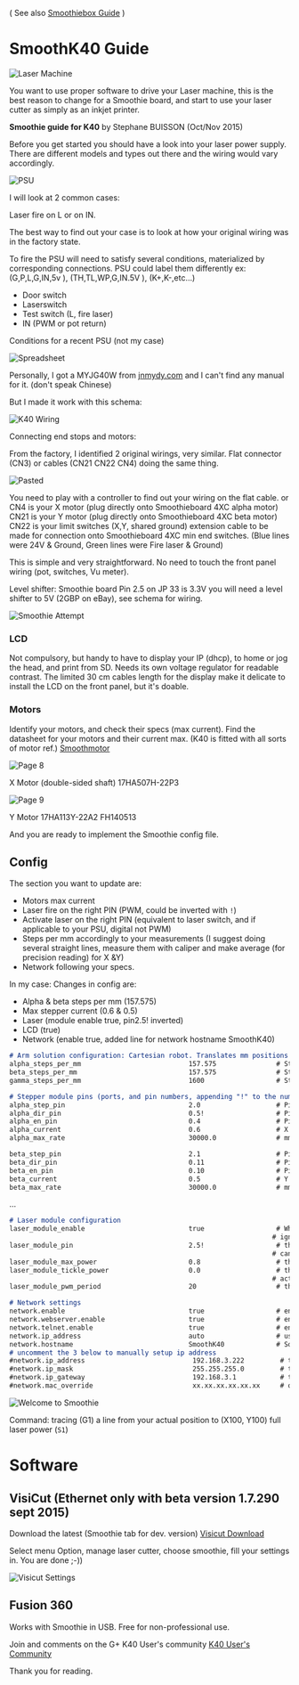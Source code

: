 
( See also [Smoothiebox Guide](bluebox-guide.md) )

# SmoothK40 Guide
<img src="https://omtechlaser.com/cdn/shop/files/1_d4b5e2f8-be9d-4ed7-91f8-c00245b09768.jpg?v=1722323278&width=500" alt="Laser Machine">

You want to use proper software to drive your Laser machine, this is the best reason to change for a Smoothie board, and start to use your laser cutter as simply as an inkjet printer.

**Smoothie guide for K40**
by Stephane BUISSON (Oct/Nov 2015)

Before you get started you should have a look into your laser power supply.
There are different models and types out there and the wiring would vary accordingly.

![PSU](images/psu.png)

I will look at 2 common cases:

Laser fire on L or on IN. 

The best way to find out your case is to look at how your original wiring was in the factory state.

To fire the PSU will need to satisfy several conditions, materialized by corresponding connections.
PSU could label them differently ex: (G,P,L,G,IN,5v ), (TH,TL,WP,G,IN.5V ), (K+,K-,etc…)

- Door switch
- Laserswitch
- Test switch (L, fire laser)
- IN (PWM or pot return)

Conditions for a recent PSU (not my case)

![Spreadsheet](images/spreadsheet.png)

Personally, I got a MYJG40W from [jnmydy.com](http://www.jnmydy.com) and I can't find any manual for it. (don't speak Chinese)

But I made it work with this schema:

![K40 Wiring](images/k40-wiring.png)

Connecting end stops and motors:

From the factory, I identified 2 original wirings, very similar. Flat connector (CN3) or cables (CN21 CN22 CN4) doing the same thing.

![Pasted](images/pasted.png)

You need to play with a controller to find out your wiring on the flat cable.
or
CN4 is your X motor (plug directly onto Smoothieboard 4XC alpha motor)
CN21 is your Y motor (plug directly onto Smoothieboard 4XC beta motor)
CN22 is your limit switches (X,Y, shared ground) extension cable to be made for connection onto Smoothieboard 4XC min end switches.
(Blue lines were 24V & Ground, Green lines were Fire laser & Ground)

This is simple and very straightforward. No need to touch the front panel wiring (pot, switches, Vu meter).

Level shifter:
Smoothie board Pin 2.5 on JP 33 is 3.3V you will need a level shifter to 5V (2GBP on eBay),
see schema for wiring.

![Smoothie Attempt](images/smoothie-attempt.png)

### LCD

Not compulsory, but handy to have to display your IP (dhcp), to home or jog the head, and print from SD.
Needs its own voltage regulator for readable contrast.
The limited 30 cm cables length for the display make it delicate to install the LCD on the front panel, but it's doable.

### Motors

Identify your motors, and check their specs (max current).
Find the datasheet for your motors and their current max. (K40 is fitted with all sorts of motor ref.)
[Smoothmotor](http://www.smoothmotor.com/Standard-Models/Nema-Stepper-Motor.html)

![Page 8](images/page8.png)

X Motor (double-sided shaft) 17HA507H-22P3

![Page 9](images/page9.png)

Y Motor 17HA113Y-22A2 FH140513

And you are ready to implement the Smoothie config file.

## Config

The section you want to update are:

- Motors max current
- Laser fire on the right PIN (PWM, could be inverted with `!`)
- Activate laser on the right PIN (equivalent to laser switch, and if applicable to your PSU, digital not PWM)
- Steps per mm accordingly to your measurements (I suggest doing several straight lines, measure them with caliper and make average (for precision reading) for X &Y)
- Network following your specs.

In my case:
Changes in config are:

- Alpha & beta steps per mm (157.575)
- Max stepper current (0.6 & 0.5)
- Laser (module enable true, pin2.5! inverted)
- LCD (true)
- Network (enable true, added line for network hostname SmoothK40)

```markdown
# Arm solution configuration: Cartesian robot. Translates mm positions into stepper positions
alpha_steps_per_mm                           157.575               # Steps per mm for alpha stepper (based on my measurements)
beta_steps_per_mm                            157.575               # Steps per mm for beta stepper
gamma_steps_per_mm                           1600                  # Steps per mm for gamma stepper
```

```markdown
# Stepper module pins (ports, and pin numbers, appending "!" to the number will invert a pin)
alpha_step_pin                               2.0                   # Pin for alpha stepper step signal
alpha_dir_pin                                0.5!                  # Pin for alpha stepper direction (inverted with `!`)
alpha_en_pin                                 0.4                   # Pin for alpha enable pin
alpha_current                                0.6                   # X stepper motor current
alpha_max_rate                               30000.0               # mm/min

beta_step_pin                                2.1                   # Pin for beta stepper step signal
beta_dir_pin                                 0.11                  # Pin for beta stepper direction
beta_en_pin                                  0.10                  # Pin for beta enable
beta_current                                 0.5                   # Y stepper motor current
beta_max_rate                                30000.0               # mm/min
```

...

```markdown
# Laser module configuration
laser_module_enable                          true                  # Whether to activate the laser module at all. All configuration is
                                                                  # ignored if false.
laser_module_pin                             2.5!                  # this pin (connect to PSU IN) PWM to control the laser. Only P2.0 - P2.5, P1.18, P1.20, P1.21, P1.23, P1.24, P1.26, P3.25, P3.26
                                                                  # can be used since laser requires hardware PWM
laser_module_max_power                       0.8                   # this is the maximum duty cycle that will be applied to the laser (Potentiometer like)
laser_module_tickle_power                    0.0                   # this duty cycle will be used for travel moves to keep the laser
                                                                  # active without actually burning
laser_module_pwm_period                      20                    # this sets the pwm frequency as the period in microseconds
```

```markdown
# Network settings
network.enable                               true                  # enable the ethernet network services
network.webserver.enable                     true                  # enable the webserver
network.telnet.enable                        true                  # enable the telnet server
network.ip_address                           auto                  # use dhcp to get ip address
network.hostname                             SmoothK40             # Some DHCP servers accept a hostname for the machine, allowing you to connect with hostname instead of IP
# uncomment the 3 below to manually setup ip address
#network.ip_address                           192.168.3.222         # the IP address
#network.ip_mask                              255.255.255.0         # the ip mask
#network.ip_gateway                           192.168.3.1           # the gateway address
#network.mac_override                         xx.xx.xx.xx.xx.xx     # override the mac address, only do this if you have a conflict
```

![Welcome to Smoothie](images/welcome-to-smoothie.png)

Command: tracing (G1) a line from your actual position to (X100, Y100) full laser power (`S1`)

# Software

## VisiCut (Ethernet only with beta version 1.7.290 sept 2015)

Download the latest (Smoothie tab for dev. version) [Visicut Download](http://hci.rwth-aachen.de/visicut-download)

Select menu Option, manage laser cutter, choose smoothie, fill your settings in. You are done ;-))

![Visicut Settings](images/visicut-settings.png)

## Fusion 360

Works with Smoothie in USB.
Free for non-professional use.

Join and comments on the G+ K40 User's community
[K40 User's Community](https://plus.google.com/u/0/communities/118113483589382049502)

Thank you for reading.

